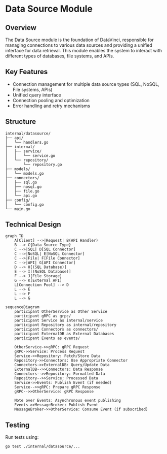 # Data Source Module

## Overview

The Data Source module is the foundation of DataVinci, responsible for managing connections to various data sources and providing a unified interface for data retrieval. This module enables the system to interact with different types of databases, file systems, and APIs.

## Key Features

- Connection management for multiple data source types (SQL, NoSQL, File systems, APIs)
- Unified query interface
- Connection pooling and optimization
- Error handling and retry mechanisms

## Structure

```
internal/datasource/
├── api/
│   └── handlers.go
├── internal/
│   ├── service/
│   │   └── service.go
│   └── repository/
│       └── repository.go
├── models/
│   └── models.go
├── connectors/
│   ├── sql.go
│   ├── nosql.go
│   ├── file.go
│   └── api.go
├── config/
│   └── config.go
└── main.go
```

## Technical Design

```mermaid
graph TD
    A[Client] -->|Request| B(API Handler)
    B --> C{Data Source Type}
    C -->|SQL| D[SQL Connector]
    C -->|NoSQL| E[NoSQL Connector]
    C -->|File| F[File Connector]
    C -->|API| G[API Connector]
    D --> H[(SQL Database)]
    E --> I[(NoSQL Database)]
    F --> J[File Storage]
    G --> K[External API]
    L[Connection Pool] --> D
    L --> E
    L --> F
    L --> G
```

```mermaid
sequenceDiagram
    participant OtherService as Other Service
    participant gRPC as grpc/
    participant Service as internal/service
    participant Repository as internal/repository
    participant Connectors as connectors/
    participant ExternalDB as External Databases
    participant Events as events/

    OtherService->>gRPC: gRPC Request
    gRPC->>Service: Process Request
    Service->>Repository: Fetch/Store Data
    Repository->>Connectors: Use Appropriate Connector
    Connectors->>ExternalDB: Query/Update Data
    ExternalDB-->>Connectors: Data Response
    Connectors-->>Repository: Formatted Data
    Repository-->>Service: Processed Data
    Service->>Events: Publish Event (if needed)
    Service-->>gRPC: Prepare gRPC Response
    gRPC-->>OtherService: gRPC Response

    Note over Events: Asynchronous event publishing
    Events->>MessageBroker: Publish Event
    MessageBroker->>OtherService: Consume Event (if subscribed)
```

## Testing

Run tests using:

```
go test ./internal/datasource/...
```
